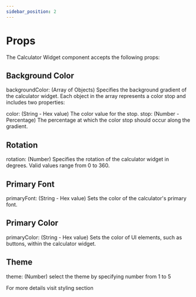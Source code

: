 ```yaml
---
sidebar_position: 2
---
```


# Props

The Calculator Widget component accepts the following props:

## Background Color

backgroundColor: (Array of Objects) Specifies the background gradient of the calculator widget. Each object in the array represents a color stop and includes two properties:

color: (String - Hex value) The color value for the stop.
stop: (Number - Percentage) The percentage at which the color stop should occur along the gradient.

## Rotation

rotation: (Number) Specifies the rotation of the calculator widget in degrees. Valid values range from 0 to 360.

## Primary Font

primaryFont: (String - Hex value) Sets the color of the calculator's primary font.

## Primary Color

primaryColor: (String - Hex value) Sets the color of UI elements, such as buttons, within the calculator widget.

## Theme

theme: (Number) select the theme by specifying number from 1 to 5

For more details visit styling section
